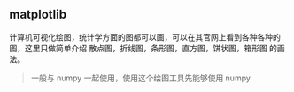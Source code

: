 ## matplotlib

计算机可视化绘图，统计学方面的图都可以画，可以在其官网上看到各种各种的图，这里只做简单介绍 散点图，折线图，条形图，直方图，饼状图，箱形图 的画法。

> 一般与 numpy 一起使用，使用这个绘图工具先能够使用 numpy 



